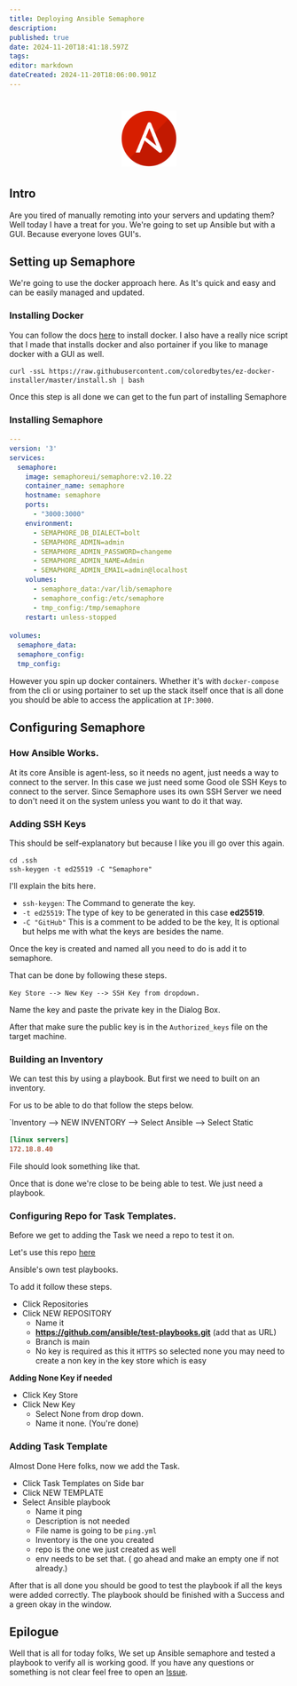 ```yaml
---
title: Deploying Ansible Semaphore
description: 
published: true
date: 2024-11-20T18:41:18.597Z
tags: 
editor: markdown
dateCreated: 2024-11-20T18:06:00.901Z
---
```


<div align="center">
    <h1> <img src ="https://github.com/ansible/logos/raw/main/vscode-ansible-logo/vscode-ansible.png" alt="ansible logo" style="width:20%;height:20%"> </h1>
</div>

## Intro

Are you tired of manually remoting into your servers and updating them? Well today I have a treat for you. We're going to set up Ansible but with a GUI. Because everyone loves GUI's.

## Setting up Semaphore

We're going to use the docker approach here. As It's quick and easy and can be easily managed and updated.

### Installing Docker

You can follow the docs [here](https://docs.docker.com/engine/install/) to install docker. I also have a really nice script that I made that installs docker and also portainer if you like to manage docker with a GUI as well.

```shell
curl -ssL https://raw.githubusercontent.com/coloredbytes/ez-docker-installer/master/install.sh | bash
```
Once this step is all done we can get to the fun part of installing Semaphore

### Installing Semaphore

```yaml
---
version: '3'
services:
  semaphore:
    image: semaphoreui/semaphore:v2.10.22
    container_name: semaphore
    hostname: semaphore
    ports:
      - "3000:3000"
    environment:
      - SEMAPHORE_DB_DIALECT=bolt
      - SEMAPHORE_ADMIN=admin
      - SEMAPHORE_ADMIN_PASSWORD=changeme
      - SEMAPHORE_ADMIN_NAME=Admin
      - SEMAPHORE_ADMIN_EMAIL=admin@localhost
    volumes:
      - semaphore_data:/var/lib/semaphore
      - semaphore_config:/etc/semaphore
      - tmp_config:/tmp/semaphore
    restart: unless-stopped

volumes:
  semaphore_data:
  semaphore_config:
  tmp_config:
```

However you spin up docker containers. Whether it's with `docker-compose` from the cli or using portainer to set up the stack itself once that is all done you should be able to access the application at `IP:3000`.

## Configuring Semaphore

### How Ansible Works.

At its core Ansible is agent-less, so it needs no agent, just needs a way to connect to the server. In this case we just need some Good ole SSH Keys to connect to the server. Since Semaphore uses its own SSH Server we need to don't need it on the system unless you want to do it that way.

### Adding SSH Keys

This should be self-explanatory but because I like you ill go over this again.

```shell
cd .ssh
ssh-keygen -t ed25519 -C "Semaphore"
```

I'll explain the bits here.

- `ssh-keygen`: The Command to generate the key.
- `-t ed25519`: The type of key to be generated in this case **ed25519**.
- `-C "GitHub"` This is a comment to be added to be the key, It is optional but helps me with what the keys are besides the name.

Once the key is created and named all you need to do is add it to semaphore.

That can be done by following these steps.

`Key Store --> New Key --> SSH Key from dropdown.`

Name the key and paste the private key in the Dialog Box.

After that make sure the public key is in the `Authorized_keys` file on the target machine.

### Building an Inventory

We can test this by using a playbook. But first we need to built on an inventory.

For us to be able to do that follow the steps below.

`Inventory --> NEW INVENTORY --> Select Ansible --> Select Static

```ini
[linux servers]
172.18.8.40
```
File should look something like that.

Once that is done we're close to be being able to test. We just need a playbook.

### Configuring Repo for Task Templates.

Before we get to adding the Task we need a repo to test it on.

Let's use this repo [here](https://github.com/ansible/test-playbooks.git)

Ansible's own test playbooks.

To add it follow these steps.

- Click Repositories
- Click NEW REPOSITORY
  - Name it
  - **https://github.com/ansible/test-playbooks.git** (add that as URL)
  - Branch is main
  - No key is required as this it `HTTPS` so selected none you may need to create a non key in the key store which is easy

**Adding None Key if needed**

- Click Key Store
- Click New Key
  - Select None from drop down.
  - Name it none. (You're done)

### Adding Task Template

Almost Done Here folks, now we add the Task.

- Click Task Templates on Side bar
- Click NEW TEMPLATE
- Select Ansible playbook
  - Name it ping
  - Description is not needed
  - File name is going to be `ping.yml`
  - Inventory is the one you created
  - repo is the one we just created as well
  - env needs to be set that. ( go ahead and make an empty one if not already.)

After that is all done you should be good to test the playbook if all the keys were added correctly. The playbook should be finished with a Success and a green okay in the window.

## Epilogue

Well that is all for today folks, We set up Ansible semaphore and tested a playbook to verify all is working good. If you have any questions or something is not clear feel free to open an [Issue](https://github.com/coloredbytes/learninghub/issues).






